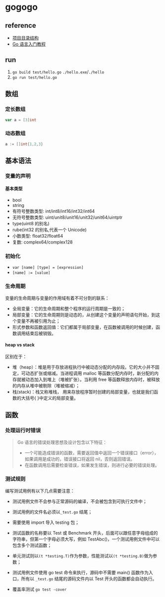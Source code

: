 # gogogo

## reference

- [项目目录结构](https://makeoptim.com/golang/standards/project-layout)
- [Go 语言入门教程](http://c.biancheng.net/golang/)

## run

1. `go build test/hello.go` `./hello.exe`/`./hello`
2. `go run test/hello.go`

## 数组

### 定长数组

```go
var a = [3]int
```

### 动态数组

```go
a := []int{1,2,3}
```

## 基本语法

### 变量的声明

#### 基本类型

- bool
- string
- 有符号整数类型: int/int8/int16/int32/int64
- 无符号整数类型: uint/unit8/unit16/unit32/unit64/uintptr
- type(uint8 的别名)
- rube(int32 的别名,代表一个 Unicode)
- 小数类型: float32/float64
- 复数: complex64/complex128

### 初始化

- `var [name] [type] = [expression]`
- `[name] := [value]`

### 生命周期

变量的生命周期与变量的作用域有着不可分割的联系：

- 全局变量：它的生命周期和整个程序的运行周期是一致的；
- 局部变量：它的生命周期则是动态的，从创建这个变量的声明语句开始，到这个变量不再被引用为止；
- 形式参数和函数返回值：它们都属于局部变量，在函数被调用的时候创建，函数调用结束后被销毁。

#### heap vs stack

区别在于：

- 堆（heap）：堆是用于存放进程执行中被动态分配的内存段。它的大小并不固定，可动态扩张或缩减。当进程调用 malloc 等函数分配内存时，新分配的内存就被动态加入到堆上（堆被扩张）。当利用 free 等函数释放内存时，被释放的内存从堆中被剔除（堆被缩减）；
- 栈(stack)：栈又称堆栈， 用来存放程序暂时创建的局部变量，也就是我们函数的大括号{ }中定义的局部变量。

## 函数

### 处理运行时错误

> Go 语言的错误处理思想及设计包含以下特征：
>
> - 一个可能造成错误的函数，需要返回值中返回一个错误接口（error），如果调用是成功的，错误接口将返回 nil，否则返回错误。
> - 在函数调用后需要检查错误，如果发生错误，则进行必要的错误处理。

### 测试规则

编写测试用例有以下几点需要注意：

- 测试用例文件不会参与正常源码的编译，不会被包含到可执行文件中；
- 测试用例的文件名必须以`_test.go` 结尾；
- 需要使用 import 导入 testing 包；
- 测试函数的名称要以 Test 或 Benchmark 开头，后面可以跟任意字母组成的字符串，但第一个字母必须大写，例如 TestAbc()，一个测试用例文件中可以包含多个测试函数；
- 单元测试则以`(t *testing.T)`作为参数，性能测试以`(t *testing.B)`做为参数；
- 测试用例文件使用 go test 命令来执行，源码中不需要 main() 函数作为入口，所有以 `_test.go` 结尾的源码文件内以 Test 开头的函数都会自动执行。

- 覆盖率测试 `go test -cover`
